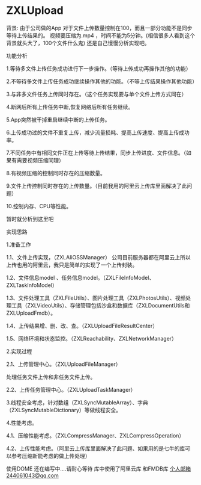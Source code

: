 # ZXLUpload
背景:
由于公司做的App 对于文件上传数量控制在100，而且一部分功能不是同步等待上传结果的。
视频要压缩为.mp4 ，时间不能为5分钟。(相信很多人看到这个背景就头大了，100个文件什么鬼)
还是自己慢慢分析实现吧。

功能分析

1.等待多文件上传任务成功进行下一步操作。（等待上传成功再操作其他的功能）

2.不等待多文件上传任务成功继续操作其他的功能。（不等上传结果操作其他功能）

3.与非多文件任务上传同时存在。（这个任务实现要与单个文件上传方式同在）

4.断网后所有上传任务中断,恢复网络后所有任务继续。

5.App突然被干掉重启继续中断的上传任务。

6.上传成功过的文件不重复上传，减少流量损耗、提高上传速度、提高上传成功率。

7.不同任务中有相同文件正在上传等待上传结果，同步上传进度、文件信息。（如果有需要视频压缩同理）

8.有视频压缩的控制同时存在的压缩数量。

9.文件上传控制同时存在的上传数量。（目前我用的阿里云上传库里面解决了此问题）

10.控制内存、CPU等性能。

暂时就分析到这里吧

实现思路

1.准备工作

1.1、文件上传实现，（ZXLAliOSSManager）
公司目前服务器都在阿里云上所以上传也用的阿里云，我只是简单的实现了一个上传封装。

1.2、文件信息model 、任务信息model。（ZXLFileInfoModel、ZXLTaskInfoModel）

1.3、文件处理工具（ZXLFileUtils）、图片处理工具（ZXLPhotosUtils）、视频处理工具（ZXLVideoUtils）、存储管理包括沙盒和数据库（ZXLDocumentUtils和ZXLUploadFmdb）。

1.4、上传结果增、删、改、查。（ZXLUploadFileResultCenter）

1.5、网络环境和状态监控。（ZXLReachability、ZXLNetworkManager）

2.实现过程

2.1、上传管理中心。（ZXLUploadFileManager）

处理任务文件上传和非任务文件上传。

2.2、上传任务管理中心。（ZXLUploadTaskManager）

3.线程安全考虑，针对数组（ZXLSyncMutableArray）、字典（ZXLSyncMutableDictionary）等做线程安全。

4.性能考虑。

4.1、压缩性能考虑。（ZXLCompressManager、ZXLCompressOperation）

4.2、上传性能考虑。（阿里云上传库里面解决了此问题、如果用的是七牛的库可以参考压缩新能考虑的做上传处理）


使用DOME 还在编写中....请耐心等待
库中使用了阿里云库 和FMDB库
个人邮箱244061043@qq.com
